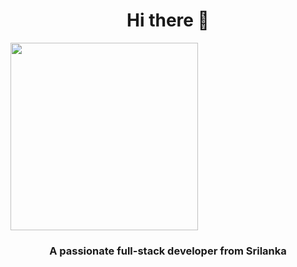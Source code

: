<h1 align="center">Hi there 👋</h1>
<img src="https://github.com/MrbadMiro/MrbadMiro/assets/94770857/7696c56b-1fd3-429b-b90e-cd4cd954dcee" alt=""   margin="0 auto" width="300px" height="300px">

<h3 align="center">A passionate full-stack developer from Srilanka</h3>










